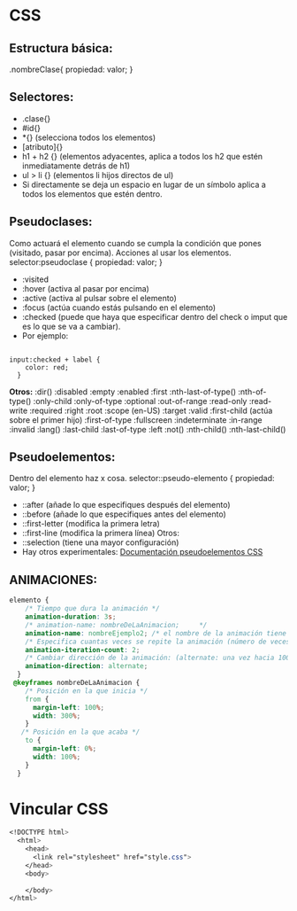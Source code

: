 # CSS
## Estructura básica:
.nombreClase{
    propiedad: valor; 
    }

## Selectores: 
+ .clase{}
+ #id{}
+ *{} (selecciona todos los elementos)
+ [atributo]{}
+ h1 + h2 {} (elementos adyacentes, aplica a todos los h2 que estén inmediatamente detrás de h1)
+ ul > li {} (elementos li hijos directos de ul) 
+ Si directamente se deja un espacio en lugar de un símbolo aplica a todos los elementos que estén dentro.

## Pseudoclases: 
Como actuará el elemento cuando se cumpla la condición que pones (visitado, pasar por encima). 
Acciones al usar los elementos.
selector:pseudoclase { propiedad: valor; }
+ :visited 
+ :hover (activa al pasar por encima)
+ :active (activa al pulsar sobre el elemento)
+ :focus (actúa cuando estás pulsando en el elemento)
+ :checked (puede que haya que especificar dentro del check o imput que es lo que se va a cambiar).
+ Por ejemplo:
<code>
input:checked + label {
    color: red;
  }
</code>

**Otros:**
:dir() :disabled :empty :enabled :first :nth-last-of-type() :nth-of-type() :only-child :only-of-type :optional :out-of-range :read-only :read-write :required :right :root :scope (en-US) :target :valid :first-child  (actúa sobre el primer hijo) :first-of-type :fullscreen :indeterminate :in-range :invalid :lang() :last-child :last-of-type :left :not()  :nth-child()   :nth-last-child()
  
## Pseudoelementos:
Dentro del elemento haz x cosa.
selector::pseudo-elemento { propiedad: valor; }
+ ::after (añade lo que especifiques después del elemento)
+ ::before (añade lo que especifiques antes del elemento)
+ ::first-letter (modifica la primera letra)
+ ::first-line (modifica la primera línea)
Otros: 
+ ::selection (tiene una mayor configuración)
+ Hay otros experimentales:
 [Documentación pseudoelementos CSS](https://developer.mozilla.org/es/docs/Web/CSS/Pseudo-elements )

## ANIMACIONES:
```css
elemento {
    /* Tiempo que dura la animación */
    animation-duration: 3s;                     
    /* animation-name: nombreDeLaAnimacion;     */
    animation-name: nombreEjemplo2; /* el nombre de la animación tiene que ser igual que en la linea donde se especifique la animación*/
    /* Especifica cuantas veces se repite la animación (número de veces o infinito) */
    animation-iteration-count: 2; 
    /* Cambiar dirección de la animación: (alternate: una vez hacia 100 y luego de vuelta a 0) */
    animation-direction: alternate;
  }
 @keyframes nombreDeLaAnimacion {
    /* Posición en la que inicia */
    from {
      margin-left: 100%;
      width: 300%;
    }
   /* Posición en la que acaba */
    to {
      margin-left: 0%;
      width: 100%;
    }
  }
```


# Vincular CSS 
```css
<!DOCTYPE html>
  <html>
    <head>
      <link rel="stylesheet" href="style.css">
    </head>
    <body>
    
    </body>
</html>
```

